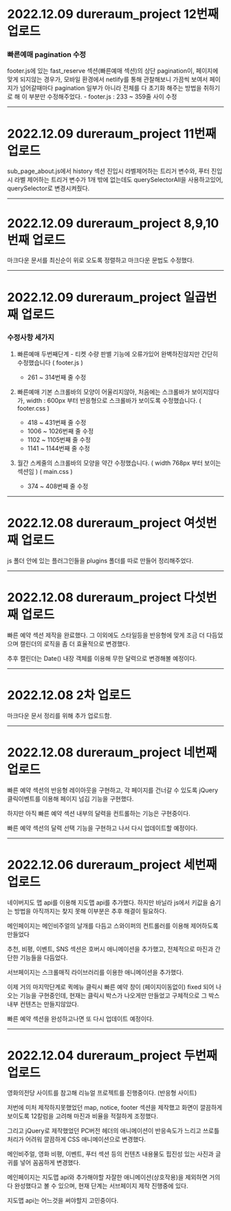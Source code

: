 # 2022.12.09 dureraum_project 12번째 업로드

### 빠른예매 pagination 수정
footer.js에 있는 fast_reserve 섹션(빠른예매 섹션)의 상단 pagination이, 페이지에 맞게 되지않는 경우가,
모바일 환경에서 netlify를 통해 관찰해보니 가끔씩 보여서 페이지가 넘어갈때마다 pagination 일부가 아니라 전체를 다 초기화 해주는 방법을 취하기로 해 이 부분만 수정해주었다.
    - footer.js : 233 ~ 359줄 사이 수정

------

# 2022.12.09 dureraum_project 11번째 업로드

sub_page_about.js에서 history 섹션 진입시 라벨제어하는 트리거 변수와, 푸터 진입시 라벨 제어하는 트리거 변수가
1개 밖에 없는데도 querySelectorAll을 사용하고있어, querySelector로 변경시켜줬다.

------

# 2022.12.09 dureraum_project 8,9,10번째 업로드

마크다운 문서를 최신순이 위로 오도록 정렬하고 마크다운 문법도 수정했다.

------

# 2022.12.09 dureraum_project 일곱번째 업로드

### 수정사항 세가지

1. 빠른예매 두번째단계 - 티켓 수량 판별 기능에 오류가있어 완벽하진않지만 간단히 수정했습니다 ( footer.js )
    * 261 ~ 314번째 줄 수정

1. 빠른예매 기본 스크롤바의 모양이 어울리지않아, 처음에는 스크롤바가 보이지않다가,  width : 600px 부터 반응형으로 스크롤바가 보이도록 수정했습니다. ( footer.css )
    * 418 ~ 431번째 줄 수정
    * 1006 ~ 1026번째 줄 수정
    * 1102 ~ 1105번째 줄 수정
    * 1141 ~ 1144번째 줄 수정

1. 월간 스케줄의 스크롤바의 모양을 약간 수정했습니다. ( width 768px 부터 보이는 섹션임 ) ( main.css )
    * 374 ~ 408번째 줄 수정

------

# 2022.12.08 dureraum_project 여섯번째 업로드

js 폴더 안에 있는 플러그인들을 plugins 폴더를 따로 만들어 정리해주었다.

------

# 2022.12.08 dureraum_project 다섯번째 업로드

빠른 예약 섹션 제작을 완료했다. 그 이외에도 스타일등을 반응형에 맞게 조금 더 다듬었으며 캘린더의 로직을 좀 더 효율적으로 변경했다.

추후 캘린더는 Date() 내장 객체를 이용해 무한 달력으로 변경해볼 예정이다.

------

# 2022.12.08 2차 업로드

마크다운 문서 정리를 위해 추가 업로드함.

------

# 2022.12.08  dureraum_project 네번째 업로드

빠른 예약 섹션의 반응형 레이아웃을 구현하고, 각 페이지를 건너갈 수 있도록 jQuery 클릭이벤트를 이용해 페이지 넘김 기능을 구현했다.

하지만 아직 빠른 예약 섹션 내부의 달력을 컨트롤하는 기능은 구현중이다.

빠른 예약 섹션의 달력 선택 기능을 구현하고 나서 다시 업데이트할 예정이다.

------

# 2022.12.06  dureraum_project 세번째 업로드

네이버지도 맵 api를 이용해 지도맵 api를 추가했다. 하지만 바닐라 js에서 키값을 숨기는 방법을 아직까지는 찾지 못해 이부분은 추후 해결이 필요하다.

메인페이지는 메인비주얼의 날개를 다듬고 스와이퍼의 컨트롤러를 이용해 제어하도록 만들었다

추천, 비평, 이벤트, SNS 섹션은 호버시 애니메이션을 추가했고, 전체적으로 마진과 간단한 기능들을 다듬었다.

서브페이지는 스크롤매직 라이브러리를 이용한 애니메이션을 추가했다.

이제 거의 마지막단계로 퀵메뉴 클릭시 빠른 예약 창이 (페이지이동없이) fixed 되어 나오는 기능을 구현중인데, 현재는 클릭시 박스가 나오게만 만들었고
구체적으로 그 박스 내부 컨텐츠는 만들지않았다.

빠른 예약 섹션을 완성하고나면 또 다시 업데이트 예정이다.

------

# 2022.12.04  dureraum_project 두번째 업로드

영화의전당 사이트를 참고해 리뉴얼 프로젝트를 진행중이다. (반응형 사이트)

저번에 미처 제작하지못했었던 map, notice, footer 섹션을 제작했고 화면이 깔끔하게 보이도록 12칼럼을 고려해 마진과 비율을 적절하게 조정했다.

그리고 jQuery로 제작했었던 PC버전 헤더의 애니메이션이 반응속도가 느리고 쓰로틀 처리가 어려워 깔끔하게 CSS 애니메이션으로 변경했다.

메인비주얼, 영화 비평, 이벤트, 푸터 섹션 등의 컨텐츠 내용물도 핍진성 있는 사진과 글귀를 넣어 꼼꼼하게 변경했다.

메인페이지는 지도맵 api와 추가해야할 자잘한 애니메이션(상호작용)을 제외하면 거의 다 완성했다고 볼 수 있으며, 현재 단계는 서브페이지 제작 진행중에 있다.

지도맵 api는 어느것을 써야할지 고민중이다.